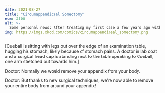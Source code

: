 ```yaml
---
date: 2021-08-27
title: "Circumappendiceal Somectomy"
num: 2508
alt: >-
  Some personal news: After treating my first case a few years ago with antibiotics, I can report that I have now had appendicitis for the second and--unless something extremely unexpected happened with the surgery--final time.
img: https://imgs.xkcd.com/comics/circumappendiceal_somectomy.png
---
```

[Cueball is sitting with legs out over the edge of an examination table, hugging his stomach, likely because of stomach pains. A doctor in lab coat and a surgical head cap is standing next to the table speaking to Cueball, one arm stretched out towards him.]

Doctor: Normally we would remove your appendix from your body.

Doctor: But thanks to new surgical techniques, we're now able to remove your entire body from around your appendix!